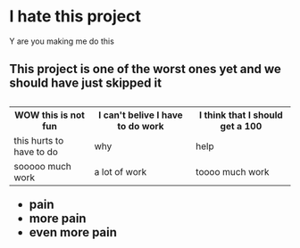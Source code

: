 
<html>
<body>

<h1>I hate this project</h1>
<p> Y are you making me do this</p>
<h2>This project is one of the worst ones yet and we should have just skipped it<h2>

<table style="width:100%">
  <tr>
    <th>WOW this is not fun</th>
    <th>I can't belive I have to do work</th>
    <th>I think that I should get a 100</th>
  </tr>
  <tr>
    <td>this hurts to have to do</td>
    <td>why</td>
    <td>help</td>
  </tr>
  <tr>
    <td>sooooo much work</td>
    <td>a lot of work</td>
    <td>toooo much work</td>
  </tr>
</table>

<ul>
  <li>pain</li>
  <li>more pain</li>
  <li>even more pain</li>
</ul>


